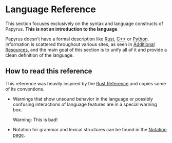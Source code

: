 # Language Reference

This section focuses exclusively on the syntax and language constructs of Papyrus. **This is not an introduction to the language**.

Papyrus doesn't have a formal description like [Rust](https://doc.rust-lang.org/reference/), [C++](https://en.cppreference.com/w/cpp/language) or [Python](https://docs.python.org/3/reference/index.html). Information is scattered throughout various sites, as seen in [Additional Resources](../Additional_Resources.md), and the main goal of this section is to unify all of it and provide a clean definition of the language.

## How to read this reference

This reference was heavily inspired by the [Rust Reference](https://doc.rust-lang.org/reference) and copies some of its conventions.

* Warnings that show unsound behavior in the language or possibly confusing interactions of language features are in a special warning box.

    <div class="warning">

    Warning: This is bad!

    </div>

* Notation for grammar and lexical structures can be found in the [Notation page](./Notation.md).
